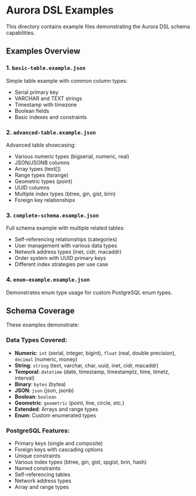 # Aurora DSL Examples

This directory contains example files demonstrating the Aurora DSL schema capabilities.

## Examples Overview

### 1. `basic-table.example.json` 
Simple table example with common column types:
- Serial primary key
- VARCHAR and TEXT strings
- Timestamp with timezone
- Boolean fields
- Basic indexes and constraints

### 2. `advanced-table.example.json`
Advanced table showcasing:
- Various numeric types (bigserial, numeric, real)
- JSON/JSONB columns
- Array types (text[])
- Range types (tsrange)
- Geometric types (point)
- UUID columns
- Multiple index types (btree, gin, gist, brin)
- Foreign key relationships

### 3. `complete-schema.example.json`
Full schema example with multiple related tables:
- Self-referencing relationships (categories)
- User management with various data types
- Network address types (inet, cidr, macaddr)
- Order system with UUID primary keys
- Different index strategies per use case

### 4. `enum-example.example.json`
Demonstrates enum type usage for custom PostgreSQL enum types.

## Schema Coverage

These examples demonstrate:

### Data Types Covered:
- **Numeric**: `int` (serial, integer, bigint), `float` (real, double precision), `decimal` (numeric, money)
- **String**: `string` (text, varchar, char, uuid, inet, cidr, macaddr)
- **Temporal**: `datetime` (date, timestamp, timestamptz, time, timetz, interval)
- **Binary**: `bytes` (bytea)
- **JSON**: `json` (json, jsonb)
- **Boolean**: `boolean`
- **Geometric**: `geometric` (point, line, circle, etc.)
- **Extended**: Arrays and range types
- **Enum**: Custom enumerated types

### PostgreSQL Features:
- Primary keys (single and composite)
- Foreign keys with cascading options
- Unique constraints
- Various index types (btree, gin, gist, spgist, brin, hash)
- Named constraints
- Self-referencing tables
- Network address types
- Array and range types